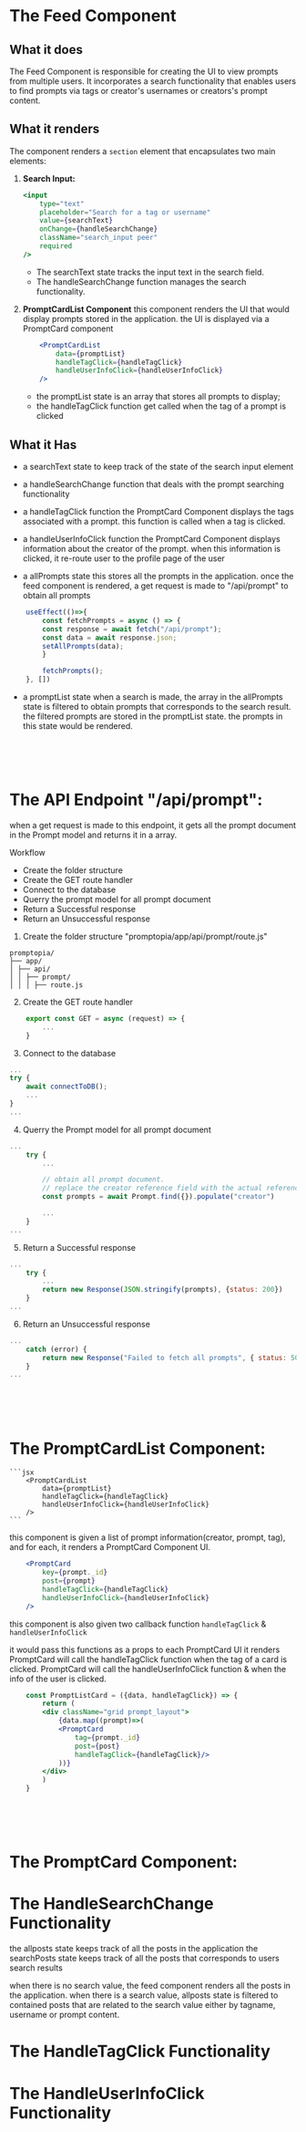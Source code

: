 

# The Feed Component

## What it does

The Feed Component is responsible for creating the UI to view prompts from multiple users. It incorporates a search functionality that enables users to find prompts via tags or creator's usernames or creators's prompt content.

## What it renders

The component renders a `section` element that encapsulates two main elements:

1. **Search Input:**
   ```jsx
   <input
       type="text"
       placeholder="Search for a tag or username"
       value={searchText}
       onChange={handleSearchChange}
       className="search_input peer"
       required
   />
   ```

   - The searchText state tracks the input text in the search field.
   - The handleSearchChange function manages the search functionality.

2. **PromptCardList Component**
    this component renders the UI that would display prompts stored in the application.
    the UI is displayed via a PromptCard component

    ```jsx
        <PromptCardList
            data={promptList}
            handleTagClick={handleTagClick}
            handleUserInfoClick={handleUserInfoClick}
        />
    ```

    - the promptList state is an array that stores all prompts to display;
    - the handleTagClick function get called when the tag of a prompt is clicked


## What it Has
- a searchText state
to keep track of the state of the search input element

- a handleSearchChange function 
that deals with the prompt searching functionality

- a handleTagClick function
the PromptCard Component displays the tags associated with a prompt. this function is called when a tag is clicked.

- a handleUserInfoClick function
the PromptCard Component displays information about the creator of the prompt. when this information is clicked, it re-route user to the profile page of the user

- a allPrompts state
this stores all the prompts in the application.
once the feed component is rendered,
a get request is made to "/api/prompt" to obtain all prompts
```jsx
    useEffect(()=>{
        const fetchPrompts = async () => {
        const response = await fetch("/api/prompt");
        const data = await response.json;
        setAllPrompts(data);
        }

        fetchPrompts();
    }, [])
```

- a promptList state
when a search is made, the array in the allPrompts state is filtered to obtain prompts that corresponds to the search result.
the filtered prompts are stored in the promptList state. 
the prompts in this state would be rendered.




<br><br><br>



# The API Endpoint "/api/prompt":
when a get request is made to this endpoint, it gets all the prompt document in the Prompt model and returns it in a array.

Workflow
- Create the folder structure
- Create the GET route handler
- Connect to the database
- Querry the prompt model for all prompt document
- Return a Successful response
- Return an Unsuccessful response
1. Create the folder structure "promptopia/app/api/prompt/route.js"
```
promptopia/
├── app/
│ ├── api/
│ │ ├── prompt/
│ │ │ ├── route.js
```



2. Create the GET route handler
```javascript
    export const GET = async (request) => {
        ...
    }

```



3. Connect to the database
```javascript
...
try {
    await connectToDB();
    ...
}
...

```


4. Querry the Prompt model for all prompt document
```javascript
...
    try {
        ...

        // obtain all prompt document. 
        // replace the creator reference field with the actual referenced data
        const prompts = await Prompt.find({}).populate("creator")

        ...
    }
...
```


5. Return a Successful response
```javascript
...
    try {
        ...
        return new Response(JSON.stringify(prompts), {status: 200})
    }
...
```


6. Return an Unsuccessful response

```javascript
...
    catch (error) {
        return new Response("Failed to fetch all prompts", { status: 500})
    }
...
```


<br><br><br>


# The PromptCardList Component:

    ```jsx
        <PromptCardList
            data={promptList}
            handleTagClick={handleTagClick}
            handleUserInfoClick={handleUserInfoClick}
        />
    ```

this component is given a list of prompt information(creator, prompt, tag),
and for each, it renders a PromptCard Component UI.
```jsx
    <PromptCard
        key={prompt._id}
        post={prompt}
        handleTagClick={handleTagClick} 
        handleUserInfoClick={handleUserInfoClick}
    />
```

this component is also given two callback function `handleTagClick` & `handleUserInfoClick`<br>

it would pass this functions as a props to each PromptCard UI it renders
PromptCard will call the handleTagClick function when the tag of a card is clicked.
PromptCard will call the handleUserInfoClick function & when the info of the user is clicked.

```jsx
    const PromptListCard = ({data, handleTagClick}) => {
        return (
        <div className="grid prompt_layout">
            {data.map((prompt)=>(
            <PromptCard 
                tag={prompt._id}
                post={post}
                handleTagClick={handleTagClick}/>
            ))}
        </div>
        )
    }
```


<br><br><br>


# The PromptCard Component:


# The HandleSearchChange Functionality
the allposts state keeps track of all the posts in the application
the searchPosts state keeps track of all the posts that corresponds to users search results

when there is no search value, the feed component renders all the posts in the application.
when there is a search value, allposts state is filtered to contained posts that are related to the search value either by tagname, username or prompt content.


# The HandleTagClick Functionality


# The HandleUserInfoClick Functionality

